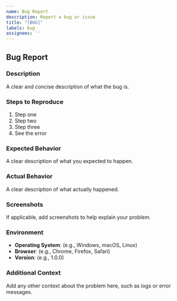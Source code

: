 ```yaml
---
name: Bug Report
description: Report a bug or issue
title: "[BUG]"
labels: bug
assignees: ''
---
```


## Bug Report

### Description
A clear and concise description of what the bug is.

### Steps to Reproduce
1. Step one
2. Step two
3. Step three
4. See the error

### Expected Behavior
A clear description of what you expected to happen.

### Actual Behavior
A clear description of what actually happened.

### Screenshots
If applicable, add screenshots to help explain your problem.

### Environment
- **Operating System**: (e.g., Windows, macOS, Linux)
- **Browser**: (e.g., Chrome, Firefox, Safari)
- **Version**: (e.g., 1.0.0)

### Additional Context
Add any other context about the problem here, such as logs or error messages.
